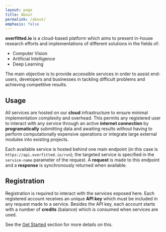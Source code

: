 ```yaml
---
layout: page
title: About
permalink: /about/
emphasis: false
---
```



**overfitted.io** is a cloud-based platform which aims to present in-house research efforts and implementations of different solutions in the fields of: 
* Computer Vision
* Artificial Intelligence
* Deep Learning

The main objective is to provide accessible services in order to assist end-users, developers and businesses in tackling difficult problems and achieving competitive results.

## Usage
All services are hosted on our **cloud** infrastructure to ensure minimal implementation complexity and overhead. This permits any registered user to interact with any service through an active **internet connection** by **programatically** submitting data and awaiting results without having to perform computationally expensive operations or integrate large external modules into existing projects.

Each available service is hosted behind one main endpoint (in this case is `https://api.overfitted.io/run`); the targeted service is specified in the `service-name` parameter of the request. A **request** is made to this endpoint and a **response** is synchronously returned when available.
 

## Registration

Registration is required to interact with the services exposed here. Each registered account receives an unique **API key** which must be included in any request made to a service. Besides the API key, each account starts with a number of **credits** (balance) which is consumed when services are used.

See the [Get Started](/get-started) section for more details on this.
